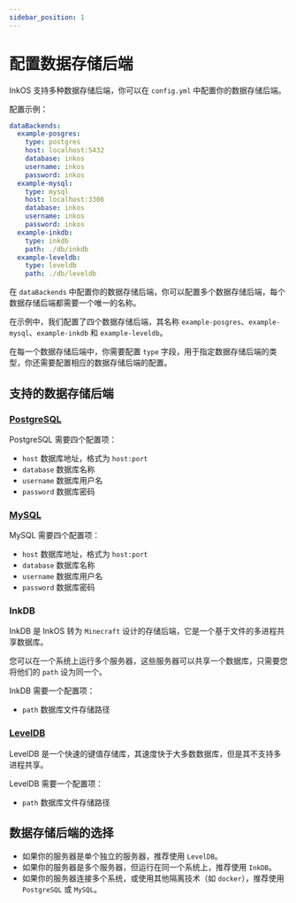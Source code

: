 ```yaml
---
sidebar_position: 1
---
```


# 配置数据存储后端

InkOS 支持多种数据存储后端，你可以在 `config.yml` 中配置你的数据存储后端。

配置示例：
```yaml title="plugins/InkOS/config.yml"
dataBackends:
  example-posgres:
    type: postgres
    host: localhost:5432
    database: inkos
    username: inkos
    password: inkos
  example-mysql:
    type: mysql
    host: localhost:3306
    database: inkos
    username: inkos
    password: inkos
  example-inkdb:
    type: inkdb
    path: ./db/inkdb
  example-leveldb:
    type: leveldb
    path: ./db/leveldb
```

在 `dataBackends` 中配置你的数据存储后端，你可以配置多个数据存储后端，每个数据存储后端都需要一个唯一的名称。

在示例中，我们配置了四个数据存储后端，其名称 `example-posgres`、`example-mysql`、`example-inkdb` 和 `example-leveldb`。

在每一个数据存储后端中，你需要配置 `type` 字段，用于指定数据存储后端的类型，你还需要配置相应的数据存储后端的配置。

## 支持的数据存储后端
### [PostgreSQL](https://www.postgresql.org/)

PostgreSQL 需要四个配置项：

- `host` 数据库地址，格式为 `host:port`
- `database` 数据库名称
- `username` 数据库用户名
- `password` 数据库密码

### [MySQL](https://www.mysql.com/)

MySQL 需要四个配置项：

- `host` 数据库地址，格式为 `host:port`
- `database` 数据库名称
- `username` 数据库用户名
- `password` 数据库密码

### InkDB
InkDB 是 InkOS 转为 `Minecraft` 设计的存储后端，它是一个基于文件的多进程共享数据库。

您可以在一个系统上运行多个服务器，这些服务器可以共享一个数据库，只需要您将他们的 `path` 设为同一个。

InkDB 需要一个配置项：

- `path` 数据库文件存储路径

### [LevelDB](https://github.com/google/leveldb)

LevelDB 是一个快速的键值存储库，其速度快于大多数数据库，但是其不支持多进程共享。

LevelDB 需要一个配置项：

- `path` 数据库文件存储路径

## 数据存储后端的选择

- 如果你的服务器是单个独立的服务器，推荐使用 `LevelDB`。
- 如果你的服务器是多个服务器，但运行在同一个系统上，推荐使用 `InkDB`。
- 如果你的服务器连接多个系统，或使用其他隔离技术（如 `docker`），推荐使用 `PostgreSQL` 或 `MySQL`。

